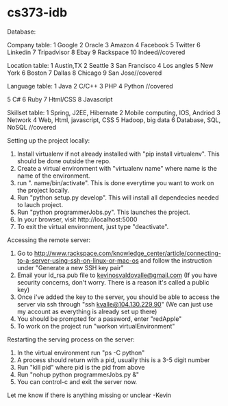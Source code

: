 # cs373-idb


Database:

Company table:
1 Google
2 Oracle
3 Amazon
4 Facebook
5 Twitter
6 Linkedin
7 Tripadvisor
8 Ebay
9 Rackspace
10 Indeed//covered

Location table:
1 Austin,TX
2 Seattle
3 San Francisco
4 Los angles
5 New York
6 Boston
7 Dallas
8 Chicago
9 San Jose//covered

Language table:
1 Java
2 C/C++
3 PHP
4 Python
//covered

5 C#
6 Ruby
7 Html/CSS
8 Javascript

Skillset table:
1 Spring, J2EE, Hibernate
2 Mobile computing, IOS, Andriod
3 Network
4 Web, Html, javascript, CSS
5 Hadoop, big data
6 Database, SQL, NoSQL
//covered

Setting up the project locally:

1. Install virtualenv if not already installed with "pip install virtualenv". This should be done outside the repo.
2. Create a virtual environment with "virtualenv name" where name is the name of the environment.
3. run ". name/bin/activate". This is done everytime you want to work on the project locally.
4. Run "python setup.py develop". This will install all dependecies needed to lauch project.
5. Run "python programmerJobs.py". This launches the project.
6. In your browser, visit http://localhost:5000
7. To exit the virtual environment, just type "deactivate".

Accessing the remote server:

1. Go to http://www.rackspace.com/knowledge_center/article/connecting-to-a-server-using-ssh-on-linux-or-mac-os and follow the instruction under "Generate a new SSH key pair"
2. Email your id_rsa.pub file to kevinosvaldovalle@gmail.com (If you have security concerns, don't worry. There is a reason it's called a public key)
3. Once i've added the key to the server, you should be able to access the server via ssh through "ssh kvalle@104.130.229.90" (We can just use my account as everything is already set up there)
4. You should be prompted for a password, enter "redApple"
5. To work on the project run "workon virtualEnvironment"

Restarting the serving process on the server:
1. In the virtual environment run "ps -C python"
2. A process should return with a pid, usually this is a 3-5 digit number
3. Run "kill pid" where pid is the pid from above
4. Run "nohup python programmerJobs.py &"
5. You can control-c and exit the server now. 

Let me know if there is anything missing or unclear -Kevin
